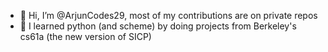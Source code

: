 - 👋 Hi, I’m @ArjunCodes29, most of my contributions are on private repos
- 🌱 I learned python (and scheme) by doing projects from Berkeley's cs61a (the new version of SICP)


<!---
ArjunCodes29/ArjunCodes29 is a ✨ special ✨ repository because its `README.md` (this file) appears on your GitHub profile.
You can click the Preview link to take a look at your changes.
--->
